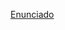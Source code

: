 [Enunciado](https://docs.google.com/document/d/1C_oehBaJYavsacmThRZcrpIpX6axxVOdX19vYusRhlE/edit#heading=h.jqehittq4m6)